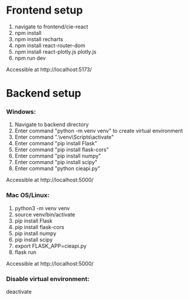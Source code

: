 # Frontend setup
1. navigate to frontend/cie-react
2. npm install
4. npm install recharts
5. npm install react-router-dom
5. npm install react-plotly.js plotly.js
5. npm run dev 

Accessible at http://localhost:5173/

# Backend setup
### Windows:
1. Navigate to backend directory
2. Enter command "python -m venv venv" to create virtual environment
3. Enter command ".\venv\Scripts\activate"
4. Enter command "pip install Flask"
5. Enter command "pip install flask-cors"
6. Enter command "pip install numpy"
7. Enter command "pip install scipy"
8. Enter command "python cieapi.py"

Accessible at http://localhost:5000/

### Mac OS/Linux:
1. python3 -m venv venv
2. source venv/bin/activate
3. pip install Flask
3. pip install flask-cors
4. pip install numpy
5. pip install scipy
6. export FLASK_APP=cieapi.py
7. flask run

Accessible at http://localhost:5000/

### Disable virtual environment:

deactivate